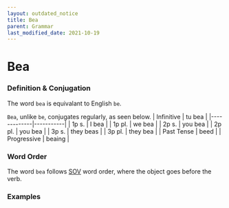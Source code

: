 ```yaml
---
layout: outdated_notice
title: Bea
parent: Grammar
last_modified_date: 2021-10-19
---
```


# Bea

### Definition & Conjugation
The word `bea` is equivalant to English `be`.

`Bea`, unlike `be`, conjugates regularly, as seen below.
| Infinitive  | tu bea    |
|-------------|-----------|
| 1p s.       | I bea     |
| 1p pl.      | we bea    |
| 2p s.       | you bea   |
| 2p pl.      | you bea   |
| 3p s.       | they beas |
| 3p pl.      | they bea  |
| Past Tense  | beed      |
| Progressive | beaing    |



### Word Order
The word `bea` follows [SOV](https://en.wikipedia.org/wiki/Subject–object–verb) word order, where the object goes before the verb.

### Examples
> 